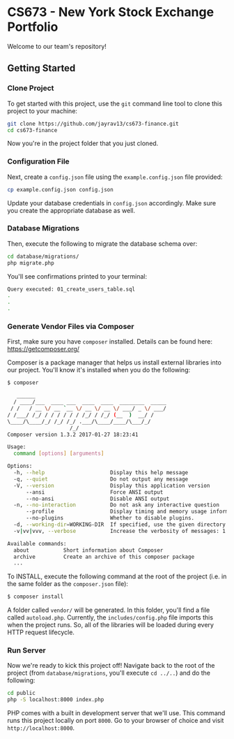 # CS673 - New York Stock Exchange Portfolio

Welcome to our team's repository!

## Getting Started

### Clone Project

To get started with this project, use the `git` command line tool to clone this project to your machine:

```bash
git clone https://github.com/jayrav13/cs673-finance.git
cd cs673-finance
```

Now you're in the project folder that you just cloned.

### Configuration File

Next, create a `config.json` file using the `example.config.json` file provided:

```bash
cp example.config.json config.json
```

Update your database credentials in `config.json` accordingly. Make sure you create the appropriate database as well.

### Database Migrations

Then, execute the following to migrate the database schema over:

```bash
cd database/migrations/
php migrate.php
```

You'll see confirmations printed to your terminal:

```bash
Query executed: 01_create_users_table.sql
.
.
.
```

### Generate Vendor Files via Composer

First, make sure you have `composer` installed. Details can be found here: https://getcomposer.org/

Composer is a package manager that helps us install external libraries into our project. You'll know it's installed when you do the following:

```bash
$ composer

   ______
  / ____/___  ____ ___  ____  ____  ________  _____
 / /   / __ \/ __ `__ \/ __ \/ __ \/ ___/ _ \/ ___/
/ /___/ /_/ / / / / / / /_/ / /_/ (__  )  __/ /
\____/\____/_/ /_/ /_/ .___/\____/____/\___/_/
                    /_/
Composer version 1.3.2 2017-01-27 18:23:41

Usage:
  command [options] [arguments]

Options:
  -h, --help                     Display this help message
  -q, --quiet                    Do not output any message
  -V, --version                  Display this application version
      --ansi                     Force ANSI output
      --no-ansi                  Disable ANSI output
  -n, --no-interaction           Do not ask any interactive question
      --profile                  Display timing and memory usage information
      --no-plugins               Whether to disable plugins.
  -d, --working-dir=WORKING-DIR  If specified, use the given directory as working directory.
  -v|vv|vvv, --verbose           Increase the verbosity of messages: 1 for normal output, 2 for more verbose output and 3 for debug

Available commands:
  about           Short information about Composer
  archive         Create an archive of this composer package
  ...
```

To INSTALL, execute the following command at the root of the project (i.e. in the same folder as the `composer.json` file):

```bash
$ composer install
```

A folder called `vendor/` will be generated. In this folder, you'll find a file called `autoload.php`. Currently, the `includes/config.php` file imports this when the project runs. So, all of the libraries will be loaded during every HTTP request lifecycle.

### Run Server

Now we're ready to kick this project off! Navigate back to the root of the project (from `database/migrations`, you'll execute `cd ../..`) and do the following:

```bash
cd public
php -S localhost:8000 index.php
```

PHP comes with a built in development server that we'll use. This command runs this project locally on port `8000`. Go to your browser of choice and visit `http://localhost:8000`.
